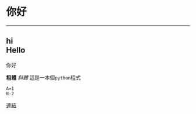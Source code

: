 # 你好
---
hi <br>
Hello
---
你好<br>

__粗體__
*斜體*
這是一本個``python``程式

```
A=1
B-2
```


[連結](https://www.cwa.gov.tw/V8/C/)

